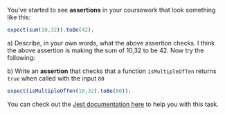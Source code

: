 
You've started to see **assertions** in your coursework that look something like this:

```js
expect(sum(10,32)).toBe(42);
```

a) Describe, in your own words, what the above assertion checks.
        I think the above assertion is making the sum of 10,32 to be 42.
Now try the following:

b) Write an **assertion** that checks that a function `isMultipleOfTen` returns `true` when called with the input `80`
```js
expect(isMultipleOfTen(10,32).toBe(80)); 
```
You can check out the [Jest documentation here](https://jestjs.io/docs/expect#matchers) to help you with this task.